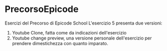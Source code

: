 # PrecorsoEpicode
Esercizi del Precorso di Epicode School
L'esercizio 5 presenta due versioni:
1) Youtube Clone, fatta come da indicazioni dell'esercizio
2) Youtube change preview, una versione personale dell'esercizio per prendere dimestichezza con quanto imparato.

